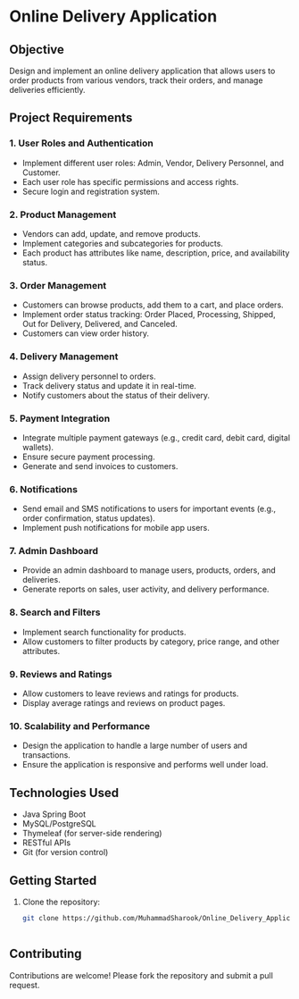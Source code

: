 # Online Delivery Application

## Objective
Design and implement an online delivery application that allows users to order products from various vendors, track their orders, and manage deliveries efficiently.

## Project Requirements

### 1. User Roles and Authentication
- Implement different user roles: Admin, Vendor, Delivery Personnel, and Customer.
- Each user role has specific permissions and access rights.
- Secure login and registration system.

### 2. Product Management
- Vendors can add, update, and remove products.
- Implement categories and subcategories for products.
- Each product has attributes like name, description, price, and availability status.

### 3. Order Management
- Customers can browse products, add them to a cart, and place orders.
- Implement order status tracking: Order Placed, Processing, Shipped, Out for Delivery, Delivered, and Canceled.
- Customers can view order history.

### 4. Delivery Management
- Assign delivery personnel to orders.
- Track delivery status and update it in real-time.
- Notify customers about the status of their delivery.

### 5. Payment Integration
- Integrate multiple payment gateways (e.g., credit card, debit card, digital wallets).
- Ensure secure payment processing.
- Generate and send invoices to customers.

### 6. Notifications
- Send email and SMS notifications to users for important events (e.g., order confirmation, status updates).
- Implement push notifications for mobile app users.

### 7. Admin Dashboard
- Provide an admin dashboard to manage users, products, orders, and deliveries.
- Generate reports on sales, user activity, and delivery performance.

### 8. Search and Filters
- Implement search functionality for products.
- Allow customers to filter products by category, price range, and other attributes.

### 9. Reviews and Ratings
- Allow customers to leave reviews and ratings for products.
- Display average ratings and reviews on product pages.

### 10. Scalability and Performance
- Design the application to handle a large number of users and transactions.
- Ensure the application is responsive and performs well under load.

## Technologies Used
- Java Spring Boot
- MySQL/PostgreSQL
- Thymeleaf (for server-side rendering)
- RESTful APIs
- Git (for version control)

## Getting Started
1. Clone the repository:
    ```bash
    git clone https://github.com/MuhammadSharook/Online_Delivery_Application.git
    ```
    ```

## Contributing
Contributions are welcome! Please fork the repository and submit a pull request.

